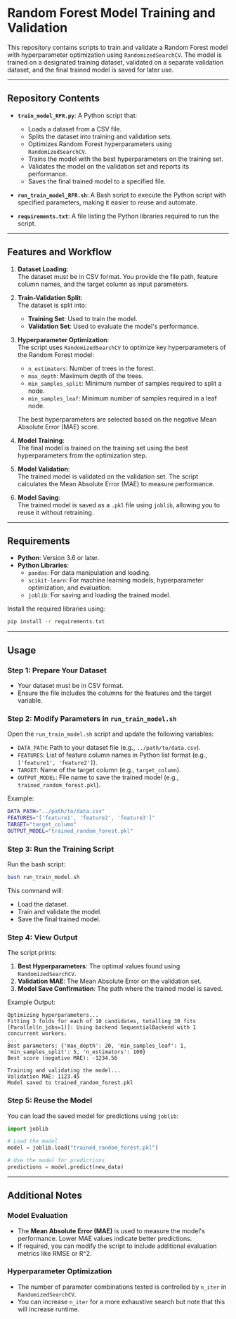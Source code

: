 # Random Forest Model Training and Validation

This repository contains scripts to train and validate a Random Forest model with hyperparameter optimization using `RandomizedSearchCV`. The model is trained on a designated training dataset, validated on a separate validation dataset, and the final trained model is saved for later use.

---

## Repository Contents

- **`train_model_RFR.py`**: A Python script that:
  - Loads a dataset from a CSV file.
  - Splits the dataset into training and validation sets.
  - Optimizes Random Forest hyperparameters using `RandomizedSearchCV`.
  - Trains the model with the best hyperparameters on the training set.
  - Validates the model on the validation set and reports its performance.
  - Saves the final trained model to a specified file.
  
- **`run_train_model_RFR.sh`**: A Bash script to execute the Python script with specified parameters, making it easier to reuse and automate.
  
- **`requirements.txt`**: A file listing the Python libraries required to run the script.

---

## Features and Workflow

1. **Dataset Loading**:  
   The dataset must be in CSV format. You provide the file path, feature column names, and the target column as input parameters.

2. **Train-Validation Split**:  
   The dataset is split into:
   - **Training Set**: Used to train the model.
   - **Validation Set**: Used to evaluate the model's performance.

3. **Hyperparameter Optimization**:  
   The script uses `RandomizedSearchCV` to optimize key hyperparameters of the Random Forest model:
   - `n_estimators`: Number of trees in the forest.
   - `max_depth`: Maximum depth of the trees.
   - `min_samples_split`: Minimum number of samples required to split a node.
   - `min_samples_leaf`: Minimum number of samples required in a leaf node.

   The best hyperparameters are selected based on the negative Mean Absolute Error (MAE) score.

4. **Model Training**:  
   The final model is trained on the training set using the best hyperparameters from the optimization step.

5. **Model Validation**:  
   The trained model is validated on the validation set. The script calculates the Mean Absolute Error (MAE) to measure performance.

6. **Model Saving**:  
   The trained model is saved as a `.pkl` file using `joblib`, allowing you to reuse it without retraining.

---

## Requirements

- **Python**: Version 3.6 or later.
- **Python Libraries**:
  - `pandas`: For data manipulation and loading.
  - `scikit-learn`: For machine learning models, hyperparameter optimization, and evaluation.
  - `joblib`: For saving and loading the trained model.

Install the required libraries using:
```bash
pip install -r requirements.txt
```

---

## Usage

### Step 1: Prepare Your Dataset
- Your dataset must be in CSV format.
- Ensure the file includes the columns for the features and the target variable.

### Step 2: Modify Parameters in `run_train_model.sh`
Open the `run_train_model.sh` script and update the following variables:
- `DATA_PATH`: Path to your dataset file (e.g., `../path/to/data.csv`).
- `FEATURES`: List of feature column names in Python list format (e.g., `['feature1', 'feature2']`).
- `TARGET`: Name of the target column (e.g., `target_column`).
- `OUTPUT_MODEL`: File name to save the trained model (e.g., `trained_random_forest.pkl`).

Example:
```bash
DATA_PATH="../path/to/data.csv"
FEATURES="['feature1', 'feature2', 'feature3']"
TARGET="target_column"
OUTPUT_MODEL="trained_random_forest.pkl"
```

### Step 3: Run the Training Script
Run the bash script:
```bash
bash run_train_model.sh
```

This command will:
- Load the dataset.
- Train and validate the model.
- Save the final trained model.

### Step 4: View Output
The script prints:
1. **Best Hyperparameters**: The optimal values found using `RandomizedSearchCV`.
2. **Validation MAE**: The Mean Absolute Error on the validation set.
3. **Model Save Confirmation**: The path where the trained model is saved.

Example Output:
```plaintext
Optimizing hyperparameters...
Fitting 3 folds for each of 10 candidates, totalling 30 fits
[Parallel(n_jobs=1)]: Using backend SequentialBackend with 1 concurrent workers.
...
Best parameters: {'max_depth': 20, 'min_samples_leaf': 1, 'min_samples_split': 5, 'n_estimators': 100}
Best score (negative MAE): -1234.56

Training and validating the model...
Validation MAE: 1123.45
Model saved to trained_random_forest.pkl
```

### Step 5: Reuse the Model
You can load the saved model for predictions using `joblib`:
```python
import joblib

# Load the model
model = joblib.load("trained_random_forest.pkl")

# Use the model for predictions
predictions = model.predict(new_data)
```

---

## Additional Notes

### Model Evaluation
- The **Mean Absolute Error (MAE)** is used to measure the model's performance. Lower MAE values indicate better predictions.
- If required, you can modify the script to include additional evaluation metrics like RMSE or R^2.

### Hyperparameter Optimization
- The number of parameter combinations tested is controlled by `n_iter` in `RandomizedSearchCV`.
- You can increase `n_iter` for a more exhaustive search but note that this will increase runtime.
